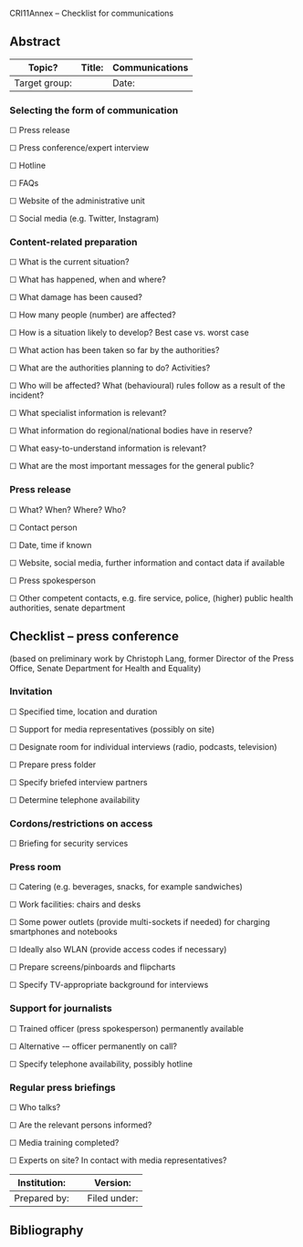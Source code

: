 CRI11Annex – Checklist for communications

## Abstract

| **Topic?**     | **Title:** | **Communications** |
|----------------|------------|--------------------|
| Target group:  |            | Date:              |

### Selecting the form of communication

☐ Press release

☐ Press conference/expert interview

☐ Hotline

☐ FAQs

☐ Website of the administrative unit

☐ Social media (e.g. Twitter, Instagram)

### Content-related preparation 

☐ What is the current situation?

☐ What has happened, when and where?

☐ What damage has been caused?

☐ How many people (number) are affected?

☐ How is a situation likely to develop? Best case vs. worst case

☐ What action has been taken so far by the authorities?

☐ What are the authorities planning to do? Activities?

☐ Who will be affected? What (behavioural) rules follow as a result of the
incident?

☐ What specialist information is relevant?

☐ What information do regional/national bodies have in reserve?

☐ What easy-to-understand information is relevant?

☐ What are the most important messages for the general public?

### Press release

☐ What? When? Where? Who?

☐ Contact person

☐ Date, time if known

☐ Website, social media, further information and contact data if available

☐ Press spokesperson

☐ Other competent contacts, e.g. fire service, police, (higher) public health
authorities, senate department

## Checklist – press conference

(based on preliminary work by Christoph Lang, former Director of the Press
Office, Senate Department for Health and Equality)

### Invitation

☐ Specified time, location and duration

☐ Support for media representatives (possibly on site)

☐ Designate room for individual interviews (radio, podcasts, television)

☐ Prepare press folder

☐ Specify briefed interview partners

☐ Determine telephone availability

### Cordons/restrictions on access

☐ Briefing for security services

### Press room

☐ Catering (e.g. beverages, snacks, for example sandwiches)

☐ Work facilities: chairs and desks

☐ Some power outlets (provide multi-sockets if needed) for charging smartphones
and notebooks

☐ Ideally also WLAN (provide access codes if necessary)

☐ Prepare screens/pinboards and flipcharts

☐ Specify TV-appropriate background for interviews

### Support for journalists

☐ Trained officer (press spokesperson) permanently available

☐ Alternative -– officer permanently on call?

☐ Specify telephone availability, possibly hotline

### Regular press briefings

☐ Who talks?

☐ Are the relevant persons informed?

☐ Media training completed?

☐ Experts on site? In contact with media representatives?

| **Institution:**  |   | **Version:** |
|-------------------|---|--------------|
| Prepared by:      |   | Filed under: |

## Bibliography
